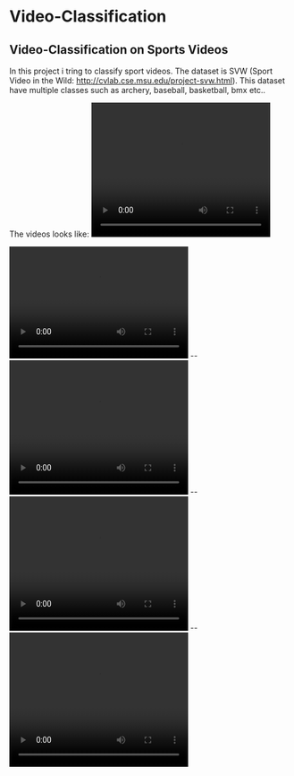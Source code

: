 # Video-Classification
## Video-Classification on Sports Videos

In this project i tring to classify sport videos. The dataset is SVW (Sport Video in the Wild: http://cvlab.cse.msu.edu/project-svw.html).
This dataset have multiple classes such as archery, baseball, basketball, bmx etc..

The videos looks like:
<video width="320" height="240" controls>
  <source src="Videos\archery.mp4" type="video/mp4">
</video>

<video width="320" height="200" controls preload> 
    <source src="archery.mp4"></source> 
</video>
--
<video width="320" height="240" controls>
  <source src="Videos\baseball.mp4" type="video/mp4">
</video>
--
<video width="320" height="240" controls>
  <source src="Videos\basketball.mp4" type="video/mp4">
</video>
--
<video width="320" height="240" controls>
  <source src="Videos\bmx.mp4" type="video/mp4">
</video>
